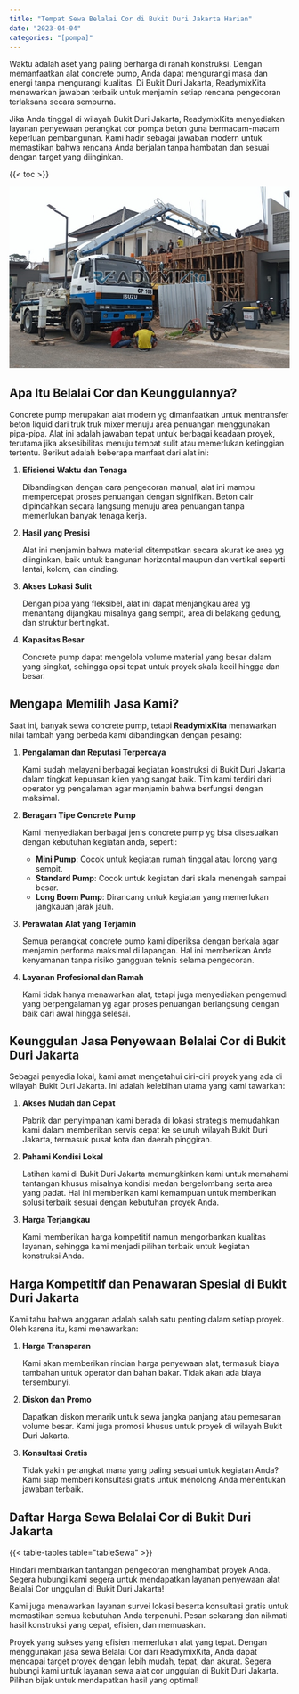 ```yaml
---
title: "Tempat Sewa Belalai Cor di Bukit Duri Jakarta Harian"
date: "2023-04-04"
categories: "[pompa]"
---
```


Waktu adalah aset yang paling berharga di ranah konstruksi. Dengan memanfaatkan alat concrete pump, Anda dapat mengurangi masa dan energi tanpa mengurangi kualitas. Di Bukit Duri Jakarta, ReadymixKita menawarkan jawaban terbaik untuk menjamin setiap rencana pengecoran terlaksana secara sempurna.

Jika Anda tinggal di wilayah Bukit Duri Jakarta, ReadymixKita menyediakan layanan penyewaan perangkat cor pompa beton guna bermacam-macam keperluan pembangunan. Kami hadir sebagai jawaban modern untuk memastikan bahwa rencana Anda berjalan tanpa hambatan dan sesuai dengan target yang diinginkan.

{{< toc >}}

![Tempat Sewa Belalai Cor di Bukit Duri Jakarta Harian](/images/pompa/sewa-pompa-02.jpg)

## Apa Itu Belalai Cor dan Keunggulannya?

Concrete pump merupakan alat modern yg dimanfaatkan untuk mentransfer beton liquid dari truk truk mixer menuju area penuangan menggunakan pipa-pipa. Alat ini adalah jawaban tepat untuk berbagai keadaan proyek, terutama jika aksesibilitas menuju tempat sulit atau memerlukan ketinggian tertentu. Berikut adalah beberapa manfaat dari alat ini:

1. **Efisiensi Waktu dan Tenaga**

   Dibandingkan dengan cara pengecoran manual, alat ini mampu mempercepat proses penuangan dengan signifikan. Beton cair dipindahkan secara langsung menuju area penuangan tanpa memerlukan banyak tenaga kerja.

2. **Hasil yang Presisi**

   Alat ini menjamin bahwa material ditempatkan secara akurat ke area yg diinginkan, baik untuk bangunan horizontal maupun dan vertikal seperti lantai, kolom, dan dinding.

3. **Akses Lokasi Sulit**

   Dengan pipa yang fleksibel, alat ini dapat menjangkau area yg menantang dijangkau misalnya gang sempit, area di belakang gedung, dan struktur bertingkat.

4. **Kapasitas Besar**

   Concrete pump dapat mengelola volume material yang besar dalam yang singkat, sehingga opsi tepat untuk proyek skala kecil hingga dan besar.

## Mengapa Memilih Jasa Kami?

Saat ini, banyak sewa concrete pump, tetapi **ReadymixKita** menawarkan nilai tambah yang berbeda kami dibandingkan dengan pesaing:

1. **Pengalaman dan Reputasi Terpercaya**

   Kami sudah melayani berbagai kegiatan konstruksi di Bukit Duri Jakarta dalam tingkat kepuasan klien yang sangat baik. Tim kami terdiri dari operator yg pengalaman agar menjamin bahwa berfungsi dengan maksimal.

2. **Beragam Tipe Concrete Pump**

   Kami menyediakan berbagai jenis concrete pump yg bisa disesuaikan dengan kebutuhan kegiatan anda, seperti:
   - **Mini Pump**: Cocok untuk kegiatan rumah tinggal atau lorong yang sempit.
   - **Standard Pump**: Cocok untuk kegiatan dari skala menengah sampai besar.
   - **Long Boom Pump**: Dirancang untuk kegiatan yang memerlukan jangkauan jarak jauh.

3. **Perawatan Alat yang Terjamin**

   Semua perangkat concrete pump kami diperiksa dengan berkala agar menjamin performa maksimal di lapangan. Hal ini memberikan Anda kenyamanan tanpa risiko gangguan teknis selama pengecoran.

4. **Layanan Profesional dan Ramah**

   Kami tidak hanya menawarkan alat, tetapi juga menyediakan pengemudi yang berpengalaman yg agar proses penuangan berlangsung dengan baik dari awal hingga selesai.

## Keunggulan Jasa Penyewaan Belalai Cor di Bukit Duri Jakarta

Sebagai penyedia lokal, kami amat mengetahui ciri-ciri proyek yang ada di wilayah Bukit Duri Jakarta. Ini adalah kelebihan utama yang kami tawarkan:

1. **Akses Mudah dan Cepat**

   Pabrik dan penyimpanan kami berada di lokasi strategis memudahkan kami dalam memberikan servis cepat ke seluruh wilayah Bukit Duri Jakarta, termasuk pusat kota dan daerah pinggiran.

2. **Pahami Kondisi Lokal**

   Latihan kami di Bukit Duri Jakarta memungkinkan kami untuk memahami tantangan khusus misalnya kondisi medan bergelombang serta area yang padat. Hal ini memberikan kami kemampuan untuk memberikan solusi terbaik sesuai dengan kebutuhan proyek Anda.

3. **Harga Terjangkau**

   Kami memberikan harga kompetitif namun mengorbankan kualitas layanan, sehingga kami menjadi pilihan terbaik untuk kegiatan konstruksi Anda.

## Harga Kompetitif dan Penawaran Spesial di Bukit Duri Jakarta

Kami tahu bahwa anggaran adalah salah satu penting dalam setiap proyek. Oleh karena itu, kami menawarkan:

1. **Harga Transparan**

   Kami akan memberikan rincian harga penyewaan alat, termasuk biaya tambahan untuk operator dan bahan bakar. Tidak akan ada biaya tersembunyi.

2. **Diskon dan Promo**

   Dapatkan diskon menarik untuk sewa jangka panjang atau pemesanan volume besar. Kami juga promosi khusus untuk proyek di wilayah Bukit Duri Jakarta.

3. **Konsultasi Gratis**

   Tidak yakin perangkat mana yang paling sesuai untuk kegiatan Anda? Kami siap memberi konsultasi gratis untuk menolong Anda menentukan jawaban terbaik.

## Daftar Harga Sewa Belalai Cor di Bukit Duri Jakarta

{{< table-tables table="tableSewa" >}}

Hindari membiarkan tantangan pengecoran menghambat proyek Anda. Segera hubungi kami segera untuk mendapatkan layanan penyewaan alat Belalai Cor unggulan di Bukit Duri Jakarta!

Kami juga menawarkan layanan survei lokasi beserta konsultasi gratis untuk memastikan semua kebutuhan Anda terpenuhi. Pesan sekarang dan nikmati hasil konstruksi yang cepat, efisien, dan memuaskan.

Proyek yang sukses yang efisien memerlukan alat yang tepat. Dengan menggunakan jasa sewa Belalai Cor dari ReadymixKita, Anda dapat mencapai target proyek dengan lebih mudah, tepat, dan akurat. Segera hubungi kami untuk layanan sewa alat cor unggulan di Bukit Duri Jakarta. Pilihan bijak untuk mendapatkan hasil yang optimal!